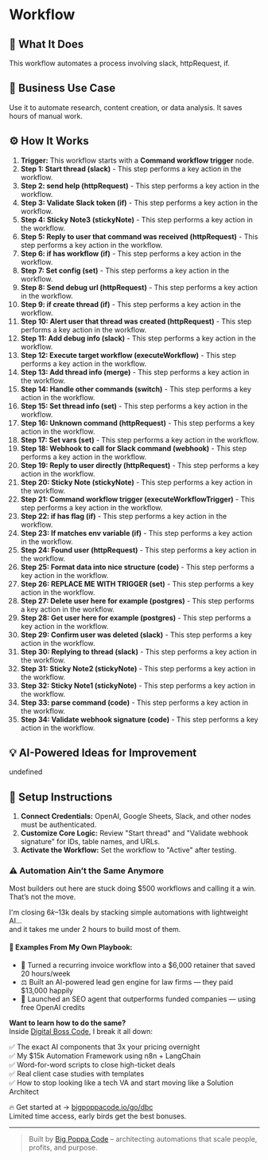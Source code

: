 # Workflow

## 🚀 What It Does
This workflow automates a process involving slack, httpRequest, if.

## 💼 Business Use Case
Use it to automate research, content creation, or data analysis. It saves hours of manual work.

## ⚙️ How It Works
1.  **Trigger:** This workflow starts with a **Command workflow trigger** node.
2. **Step 1: Start thread (slack)** - This step performs a key action in the workflow.
3. **Step 2: send help (httpRequest)** - This step performs a key action in the workflow.
4. **Step 3: Validate Slack token (if)** - This step performs a key action in the workflow.
5. **Step 4: Sticky Note3 (stickyNote)** - This step performs a key action in the workflow.
6. **Step 5: Reply to user that command was received (httpRequest)** - This step performs a key action in the workflow.
7. **Step 6: if has workflow (if)** - This step performs a key action in the workflow.
8. **Step 7: Set config (set)** - This step performs a key action in the workflow.
9. **Step 8: Send debug url (httpRequest)** - This step performs a key action in the workflow.
10. **Step 9: if create thread (if)** - This step performs a key action in the workflow.
11. **Step 10: Alert user that thread was created (httpRequest)** - This step performs a key action in the workflow.
12. **Step 11: Add debug info (slack)** - This step performs a key action in the workflow.
13. **Step 12: Execute target workflow (executeWorkflow)** - This step performs a key action in the workflow.
14. **Step 13: Add thread info (merge)** - This step performs a key action in the workflow.
15. **Step 14: Handle other commands (switch)** - This step performs a key action in the workflow.
16. **Step 15: Set thread info (set)** - This step performs a key action in the workflow.
17. **Step 16: Unknown command (httpRequest)** - This step performs a key action in the workflow.
18. **Step 17: Set vars (set)** - This step performs a key action in the workflow.
19. **Step 18: Webhook to call for Slack command (webhook)** - This step performs a key action in the workflow.
20. **Step 19: Reply to user directly (httpRequest)** - This step performs a key action in the workflow.
21. **Step 20: Sticky Note (stickyNote)** - This step performs a key action in the workflow.
22. **Step 21: Command workflow trigger (executeWorkflowTrigger)** - This step performs a key action in the workflow.
23. **Step 22: if has flag (if)** - This step performs a key action in the workflow.
24. **Step 23: If matches env variable (if)** - This step performs a key action in the workflow.
25. **Step 24: Found user (httpRequest)** - This step performs a key action in the workflow.
26. **Step 25: Format data into nice structure (code)** - This step performs a key action in the workflow.
27. **Step 26: REPLACE ME WITH TRIGGER (set)** - This step performs a key action in the workflow.
28. **Step 27: Delete user here for example (postgres)** - This step performs a key action in the workflow.
29. **Step 28: Get user here for example (postgres)** - This step performs a key action in the workflow.
30. **Step 29: Confirm user was deleted (slack)** - This step performs a key action in the workflow.
31. **Step 30: Replying to thread (slack)** - This step performs a key action in the workflow.
32. **Step 31: Sticky Note2 (stickyNote)** - This step performs a key action in the workflow.
33. **Step 32: Sticky Note1 (stickyNote)** - This step performs a key action in the workflow.
34. **Step 33: parse command (code)** - This step performs a key action in the workflow.
35. **Step 34: Validate webhook signature (code)** - This step performs a key action in the workflow.

## 💡 AI-Powered Ideas for Improvement
undefined

## 🔧 Setup Instructions
1. **Connect Credentials:** OpenAI, Google Sheets, Slack, and other nodes must be authenticated.
2. **Customize Core Logic:** Review "Start thread" and "Validate webhook signature" for IDs, table names, and URLs.
3. **Activate the Workflow:** Set the workflow to "Active" after testing.

### ⚠️ Automation Ain’t the Same Anymore

Most builders out here are stuck doing $500 workflows and calling it a win.  
That’s not the move.  

I'm closing $6k–$13k deals by stacking simple automations with lightweight AI...  
and it takes me under 2 hours to build most of them.

#### 🧠 Examples From My Own Playbook:
- 🔁 Turned a recurring invoice workflow into a $6,000 retainer that saved 20 hours/week  
- ⚖️ Built an AI-powered lead gen engine for law firms — they paid $13,000 happily  
- 🚀 Launched an SEO agent that outperforms funded companies — using free OpenAI credits  

**Want to learn how to do the same?**  
Inside [Digital Boss Code](https://bigpoppacode.io/go/dbc), I break it all down:

✅ The exact AI components that 3x your pricing overnight  
✅ My $15k Automation Framework using n8n + LangChain  
✅ Word-for-word scripts to close high-ticket deals  
✅ Real client case studies with templates  
✅ How to stop looking like a tech VA and start moving like a Solution Architect  

🔥 Get started at → [bigpoppacode.io/go/dbc](https://bigpoppacode.io/go/dbc)  
Limited time access, early birds get the best bonuses.

---
> Built by [Big Poppa Code](https://bigpoppacode.io) – architecting automations that scale people, profits, and purpose.
